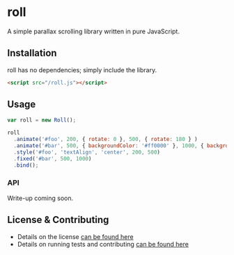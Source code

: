 roll
===
A simple parallax scrolling library written in pure JavaScript.

## Installation

roll has no dependencies; simply include the library.

```html
<script src="/roll.js"></script>
```

## Usage

```javascript
var roll = new Roll();

roll
  .animate('#foo', 200, { rotate: 0 }, 500, { rotate: 180 } )
  .animate('#bar', 500, { backgroundColor: '#ff0000' }, 1000, { backgroundColor: 'rgba(0, 0, 0)' })
  .style('#foo', 'textAlign', 'center', 200, 500)
  .fixed('#bar', 500, 1000)
  .bind();
```

### API

Write-up coming soon.

## License & Contributing

- Details on the license [can be found here](LICENSE)
- Details on running tests and contributing [can be found here](CONTRIBUTING.md)
